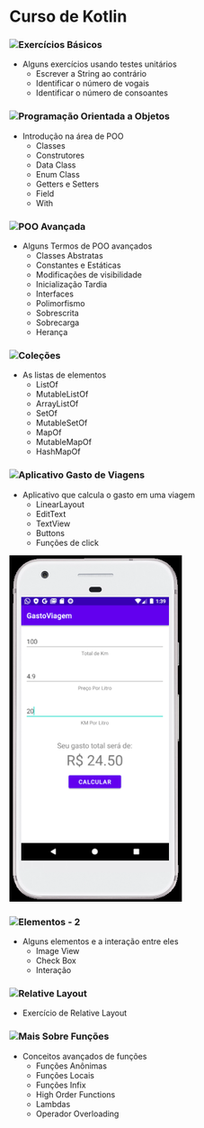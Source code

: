 # Curso de Kotlin

### ![Exercícios Básicos](https://github.com/ArlysthonFeitosa/Kotlin-Course/tree/master/ExerciciosBasicos)
* Alguns exercícios usando testes unitários
   * Escrever a String ao contrário
   * Identificar o número de vogais
   * Identificar o número de consoantes 

### ![Programação Orientada a Objetos](https://github.com/ArlysthonFeitosa/Kotlin-Course/tree/master/orientacaoObjetos)
* Introdução na área de POO
   * Classes
   * Construtores
   * Data Class
   * Enum Class
   * Getters e Setters
   * Field
   * With

### ![POO Avançada](https://github.com/ArlysthonFeitosa/Kotlin-Course/tree/master/orientacaoObjetosHeranca/src)
  * Alguns Termos de POO avançados
    * Classes Abstratas
    * Constantes e Estáticas
    * Modificações de visibilidade
    * Inicialização Tardia
    * Interfaces
    * Polimorfismo
    * Sobrescrita
    * Sobrecarga
    * Herança

### ![Coleções](https://github.com/ArlysthonFeitosa/Kotlin-Course/tree/master/Collections)
   * As listas de elementos
      * ListOf
      * MutableListOf
      * ArrayListOf
      * SetOf
      * MutableSetOf
      * MapOf
      * MutableMapOf
      * HashMapOf
      
### ![Aplicativo Gasto de Viagens](https://github.com/ArlysthonFeitosa/Kotlin-Course/tree/master/GastoViagem)
   * Aplicativo que calcula o gasto em uma viagem
      * LinearLayout
      * EditText 
      * TextView
      * Buttons
      * Funções de click

![](https://github.com/ArlysthonFeitosa/Kotlin-Course/blob/master/Imagens%20Readme/AppGastosDaViagem.png)

### ![Elementos - 2](https://github.com/ArlysthonFeitosa/Kotlin-Course/tree/master/Elementos)
   * Alguns elementos e a interação entre eles
      * Image View
      * Check Box
      * Interação

### ![Relative Layout](https://github.com/ArlysthonFeitosa/Kotlin-Course/tree/master/RelativeLayout)
   * Exercício de Relative Layout

### ![Mais Sobre Funções](https://github.com/ArlysthonFeitosa/Kotlin-Course/tree/master/MaisFuncoes)
   * Conceitos avançados de funções
      * Funções Anônimas
      * Funções Locais
      * Funções Infix
      * High Order Functions
      * Lambdas
      * Operador Overloading
